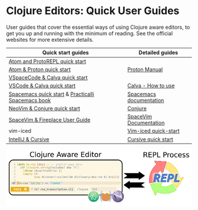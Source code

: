 # Clojure Editors: Quick User Guides

User guides that cover the essential ways of using Clojure aware editors, to get you up and running with the minimum of reading.  See the official websites for more extensive details.

| Quick start guides                                                                                                  | Detailed guides                                                                |
|---------------------------------------------------------------------------------------------------------------------|--------------------------------------------------------------------------------|
| [Atom and ProtoREPL quick start](atom-protorepl.md)                                                                 |                                                                                |
| [Atom & Proton quick start](atom-protorepl.md)                                                                      | [Proton Manual](https://github.com/dvcrn/proton/blob/master/MANUAL.md)         |
| [VSpaceCode & Calva quick start](vspacecode-calva.md)                                                               |                                                                                |
| [VSCode & Calva quick start](vscode-calva.md)                                                                       | [Calva - How to use](https://calva.io/)                                        |
| [Spacemacs quick start](emacs-spacemacs.md) & [Practicalli Spacemacs book](https://practicalli.github.io/spacemacs) | [Spacemacs documentation](http://develop.spacemacs.org/doc/DOCUMENTATION.html) |
| [NeoVim & Conjure quick start](neovim-conjure.md)                                                                   | [Conjure](https://github.com/Olical/conjure)                                   |
| [SpaceVim & Fireplace User Guide](spacevim-fireplace.md)                                                            | [SpaceVim Documentation](https://spacevim.org/documentation/)                  |
| vim-iced                                                                                                            | [Vim-iced quick-start](https://liquidz.github.io/vim-iced/#quick_start)        |
| [IntelliJ & Cursive](intellij-cursive.md)                                                                         | [Cursive quick start](https://cursive-ide.com/userguide/)                      |



![Clojure aware editors and REPL process](https://raw.githubusercontent.com/jr0cket/developer-guides/master/clojure/clojure-repl-driven-development-clojure-aware-editor.png)

